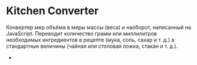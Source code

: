 Kitchen Converter
=================
Конвертер мер объёма в меры массы (веса) и наоборот, написанный на JavaScript. Переводит количество грамм или миллилитров
необходимых ингредиентов в рецепте (мука, соль, сахар и т. д.) в стандартные величины (чайная или столовая ложка, стакан
и т. д.).

*
